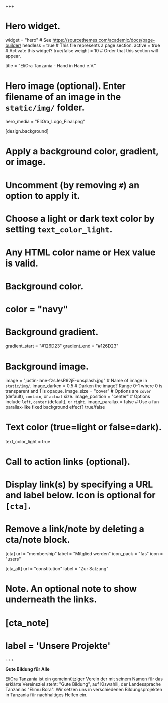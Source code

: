 +++
# Hero widget.
widget = "hero"  # See https://sourcethemes.com/academic/docs/page-builder/
headless = true  # This file represents a page section.
active = true  # Activate this widget? true/false
weight = 10  # Order that this section will appear.

title = "EliOra Tanzania - Hand in Hand e.V."

# Hero image (optional). Enter filename of an image in the `static/img/` folder.
hero_media = "EliOra_Logo_Final.png"

[design.background]
  # Apply a background color, gradient, or image.
  #   Uncomment (by removing `#`) an option to apply it.
  #   Choose a light or dark text color by setting `text_color_light`.
  #   Any HTML color name or Hex value is valid.

  # Background color.
  # color = "navy"
  
  # Background gradient.
  gradient_start = "#126D23"
  gradient_end = "#126D23"
  
  # Background image.
  image = "justin-lane-fzsJesR92jE-unsplash.jpg"  # Name of image in `static/img/`.
  image_darken = 0.5 # Darken the image? Range 0-1 where 0 is transparent and 1 is opaque.
  image_size = "cover"  #  Options are `cover` (default), `contain`, or `actual` size.
  image_position = "center"  # Options include `left`, `center` (default), or `right`.
  image_parallax = false  # Use a fun parallax-like fixed background effect? true/false
  
  # Text color (true=light or false=dark).
  text_color_light = true

# Call to action links (optional).
#   Display link(s) by specifying a URL and label below. Icon is optional for `[cta]`.
#   Remove a link/note by deleting a cta/note block.
[cta]
  url = "membership"
  label = "Mitglied werden"
  icon_pack = "fas"
  icon = "users"
  
[cta_alt]
  url = "constitution"
  label = "Zur Satzung"

# Note. An optional note to show underneath the links.
# [cta_note]
#   label = 'Unsere Projekte'
+++

**Gute Bildung für Alle**

EliOra Tanzania ist ein gemeinnütziger Verein der  mit seinem Namen für das erklärte Vereinsziel steht: "Gute Bildung", auf Kiswahili, der Landessprache Tanzanias "Elimu Bora".
Wir setzen uns in verschiedenen Bildungsprojekten in Tanzania für nachhaltiges Helfen ein.